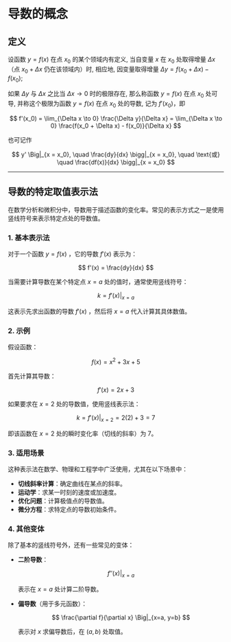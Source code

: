 # 导数的概念


## 定义

设函数 $y = f(x)$ 在点 $x_0$ 的某个领域内有定义, 当自变量 $x$ 在 $x_0$ 处取得增量 $\Delta x$（点 $x_0 + \Delta x$ 仍在该领域内）时, 相应地, 因变量取得增量 $\Delta y = f(x_0 + \Delta x) - f(x_0)$;

如果 $\Delta y$ 与 $\Delta x$ 之比当 $\Delta x \to 0$ 时的极限存在, 那么称函数 $y = f(x)$ 在点 $x_0$ 处可导, 并称这个极限为函数 $y = f(x)$ 在点 $x_0$ 处的导数, 记为 $f'(x_0)$，即

$$
f'(x_0) = \lim_{\Delta x \to 0} \frac{\Delta y}{\Delta x} = \lim_{\Delta x \to 0} \frac{f(x_0 + \Delta x) - f(x_0)}{\Delta x}
$$

也可记作

$$
y' \Big|_{x = x_0}, \quad \frac{dy}{dx} \bigg|_{x = x_0}, \quad \text{或} \quad \frac{df(x)}{dx} \bigg|_{x = x_0}
$$

----------

## 导数的特定取值表示法

在数学分析和微积分中，导数用于描述函数的变化率。常见的表示方式之一是使用竖线符号来表示特定点处的导数值。

### 1. 基本表示法

对于一个函数 $y = f(x)$ ，它的导数 $f'(x)$  表示为：

$$
f'(x) = \frac{dy}{dx}
$$

当需要计算导数在某个特定点 $x = a$  处的值时，通常使用竖线符号：

$$
k = f'(x) \Big|_{x=a}
$$

这表示先求出函数的导数 $f'(x)$ ，然后将 $x = a$  代入计算其具体数值。

### 2. 示例

假设函数：

$$
f(x) = x^2 + 3x + 5
$$

首先计算其导数：

$$
f'(x) = 2x + 3
$$

如果要求在 $x = 2$  处的导数值，使用竖线表示法：

$$
k = f'(x) \Big|_{x=2} = 2(2) + 3 = 7
$$

即该函数在 $x = 2$  处的瞬时变化率（切线的斜率）为 7。

### 3. 适用场景

这种表示法在数学、物理和工程学中广泛使用，尤其在以下场景中：

- **切线斜率计算**：确定曲线在某点的斜率。
- **运动学**：求某一时刻的速度或加速度。
- **优化问题**：计算极值点的导数值。
- **微分方程**：求特定点的导数初始条件。

### 4. 其他变体

除了基本的竖线符号外，还有一些常见的变体：

- **二阶导数**：
  
  $$
  f''(x) \Big|_{x=a}
  $$

  表示在 $x = a$  处计算二阶导数。

- **偏导数**（用于多元函数）：
  
  $$
  \frac{\partial f}{\partial x} \Big|_{x=a, y=b}
  $$  
  
  表示对 $x$  求偏导数后，在 $(a, b)$  处取值。
